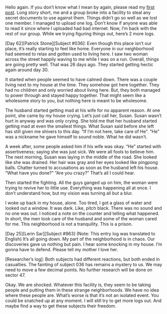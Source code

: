 Hello again. If you don’t know what I mean by again, please read my [first post](https://www.reddit.com/r/nosleep/s/kfw0QJj2Jd). Long story short, me and a group broke into a facility to steal any secret documents to use against them. Things didn’t go so well as we lost one member. I managed to upload one log. Don’t know if anyone was able to read it since where I uploaded had bad internet. Now, I’m back with the rest of our group. While we trying figuring things out, here’s 2 more logs.

[Day 62][Patrick Stone][Subject #036]:
Even though this place isn’t our place, it’s really starting to feel like home. Everyone in our neighborhood had seemed to relax and gotten used to living here. I saw two woman across the street happily waving to me while I was on a run. Overall, things are going pretty well. That was 26 days ago. They started getting hectic again around day 30.

It started when people seemed to have calmed down. There was a couple living next to my house at the time. They somehow got here together. They had no children and only worried about living here. But, they both managed to power through and stayed happy together. That might seem like a wholesome story to you, but nothing here is meant to be wholesome.

The husband started getting mad at his wife for no apparent reason. At one point, she came by my house crying. Let’s just call her, Susan. Susan wasn’t hurt in anyway and was only crying. She told me that her husband started getting mad at even the smallest things. What Susan said before she left has still given me shivers to this day. “If I’m not here, take care of He”. “He” was a nickname he gave himself to sound noble. What he did wasn’t. 

A week after, some people asked him if his wife was okay. “He” started with assertiveness; saying she was just sick. We were all fools to believe him. The next morning, Susan was laying in the middle of the road. She looked like she was drained. Her hair was gray and her eyes looked like pingpong balls. Chatter turned to accusations as soon as the husband left his house. “What have you done?” “Are you crazy?” That’s all I could hear.

Then started the fighting. All the guys ganged up on him, the woman were trying to revive her to little use. Everything was happening all at once. I don’t understand how, but my vision was turning all but a blur.

I woke up back in my house, alone. Too tired, I got a glass of water and looked out a window. It was dark. Like, pitch black. There was no sound and no one was out. I noticed a note on the counter and telling what happened. In short, the men took care of the husband and some of the woman cared for me. This neighborhood is not a tranquility. This is a prison. 

[Day 25][Lerin Sar][Subject #963]
(Note: This entry log was translated to English)
It’s all going down. My part of the neighborhood is in chaos. Our discoveries gave us nothing but pain. I hear some knocking in my house. I’m gonna have to defend. Please tell my mother I love her.

[Researcher’s log]: Both subjects had different reactions, but both ended in casualties. The fainting of subject 036 has remains a mystery to us. We may need to move a few decimal points. No further research will be done on sector 47. 

Okay. We are shocked. Whatever this facility is, they seem to be taking people and putting them in these strange neighborhoods. We have no idea where these people are. What’s worse is that it’s not an isolated event. You could be snatched up at any moment. I will still try to get more logs out. And maybe find a way to get these subjects their freedom.
